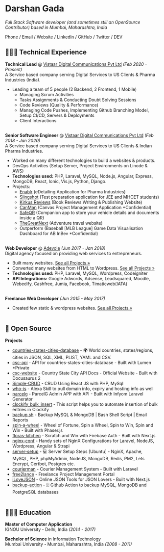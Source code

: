 # Darshan Gada
_Full Stack Software developer (and sometimes still an OpenSource Contributor) based in Mumbai, Maharashtra, India_ <br>

[Phone](tel:+919029208698) / [Email](mailto:gadadarshan@gmail.com) / [Website](https://dr5hn.github.io/) / [LinkedIn](https://www.linkedin.com/in/dr5hn/) / [GitHub](https://github.com/dr5hn/) / [Twitter](https://twitter.com/dr5hn/) / [DEV](https://dev.to/dr5hn/)

## 👨🏻‍💻 Technical Experience

**Technical Lead** @ [Vistaar Digital Communications Pvt Ltd](https://vistaardigital.com/) _(Feb 2020 - Present)_<br>
A Service based company serving Digital Services to US Clients & Pharma Industries (India).

* Leading a team of 5 people (2 Backend, 2 Frontend, 1 Mobile)
  * Managing Scrum Activities
  * Tasks Assignments & Conducting Doubt Solving Sessions
  * Code Reviews (Quality & Performance)
  * Managing Code Pushes, Implementing Github Branching Model, Setup CI/CD, Servers & Deployments
  * Client Interactions
	<br><br>

**Senior Software Engineer** @ [Vistaar Digital Communications Pvt Ltd](https://vistaardigital.com/) _(Feb 2018 - Jan 2020)_<br>
A Service based company serving Digital Services to US Clients & Indian Pharma Industries.

* Worked on many different technologies to build a websites & products.
* DevOps Activities (Setup Server, Project Environments on Linode & AWS)
* **Technologies used:** PHP, Laravel, MySQL, Node.js, Angular, Express, MongoDB, React, Ionic, Vis.js, Python, Django.
* Projects:
	* [Enablr](https://enablrclm.com) (eDetailing Application for Pharma Industries)
	* [Slingshot](https://www.slingshotlearn.com/) (Test preparation application for JEE and MHCET students)
	* [Kirkus Reviews](https://www.kirkusreviews.com/) (Book Reviews Writing & Publishing Website)
	* [CanMan](https://github.com/dr5hn/canman) (Canvas Project Management Application *Confidential)
	* [SafeQR](https://play.google.com/store/apps/details?id=com.vistaardigital.safeqrindia) (Companion app to store your vehicle details and documents inside a QR)
	* [TheGreatNext](https://www.thegreatnext.com/) (Adventure travel website)
	* Outperform (Baseball [MLB League] Game Data Visualisation Dashboard for AB InBev *Confidential)
	<br><br>

**Web Developer** @ [Adevole](http://www.adevole.com/) _(Jun 2017 - Jan 2018)_ <br/>
Digital agency focused on providing web services to entrepreneurs.

* Built many websites. [See all Projects »](https://github.com/dr5hn/projects)
* Converted many websites from HTML to Wordpress. [See all Projects »](https://github.com/dr5hn/projects)
* **Technologies used:** PHP, Laravel, MySQL, Wordpress, Codeigniter
* **API Integrations:** Google Adwords, Adsense, Leadsquared, Moodle, Webedify, Cashfree, Jumia, Facebook, Timaticweb(IATA)
	<br><br>

**Freelance Web Developer** _(Jun 2015 - May 2017)_<br/>

* Created few static & wordpress websites. [See all Projects »](https://github.com/dr5hn/projects)
	<br><br>

## 📌 Open Source

**Projects**

- [countries-states-cities-database](https://github.com/dr5hn/countries-states-cities-database) - 
🌍 World countries, states/regions, cities in JSON, SQL, XML, PLIST, YAML and CSV.
- [csc-api](https://github.com/dr5hn/csc-api) - API for countries-states-cities-database - Built with Lumen *Private
- [csc-website](https://github.com/dr5hn/csc-website) - Country State City API Docs - Official Website - Built with Docusaurus 2
- [Simple-CRUD](https://github.com/dr5hn/Simple-CRUD) - CRUD Using React JS with PHP, MySql
- [who-is](https://github.com/dr5hn/who-is) - Alexa Skill to pull domain info, expiry and hosting info as well
- [parcelg](https://github.com/dr5hn/parcelg) - ParcelG Admin APP with API - Built with Infyom Laravel Generator
- [clockify\_bulk\_insert](https://github.com/dr5hn/clockify_bulk_insert) - This script helps you to automate insertion of bulk entries in Clockify
- [backup.sh](https://github.com/dr5hn/backup.sh) - Backup MySQL & MongoDB | Bash Shell Script | Email Reports
- [spin-a-wheel](https://github.com/dr5hn/spin-a-wheel) - Wheel of Fortune, Spin a Wheel, Spin to Win, Spin and Win - Built with Phaser.js
- [floras-kitchen](https://github.com/dr5hn/floras-kitchen) - Scratch and Win with Firebase Auth - Built with Next.js
- [nginx-conf](https://github.com/dr5hn/nginx-conf) - Handy sets of NginX Configurations for Laravel, NodeJS, Wordpress, Angular & Strapi
- [server-setup](https://github.com/dr5hn/server-setup) - 💻 Server Setup Steps [Ubuntu] - NginX, Apache, MySQL, PHP, phpMyAdmin, NodeJS, MongoDB, Redis, PM2, Lets Encrypt, Certbot, Postgres etc.
- [courierman](https://github.com/webgeeks-in/courierman) - Courier Management System - Built with Laravel
- [free2lance](https://github.com/webgeeks-in/free2lance) - Freelance Project Management Portal
- [iLoveJSON](https://github.com/ilovejson/ilovejson) - Online JSON Tools for JSON Lovers - Built with Next.js
- [backup-action](https://github.com/valerianpereira/backup-action) - 🗄️ Github Action to backup MySQL, MongoDB and PostgreSQL databases
	<br><br>
	
## 👨🏻‍🎓 Education

**Master of Computer Application**<br>
IGNOU University - Delhi, India _(2014 - 2017)_ <br>

**Bachelor of Science** in Information Technology<br>
Mumbai University - Mumbai, Maharashtra, India _(2008 - 2011)_
